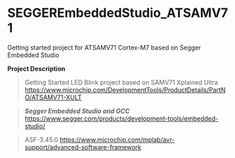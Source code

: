 # SEGGEREmbeddedStudio_ATSAMV71
Getting started project for ATSAMV71 Cortex-M7 based on Segger Embedded Studio 

**Project Description**

> Getting Started LED Blink project based on SAMV71 Xplained Ultra
> https://www.microchip.com/DevelopmentTools/ProductDetails/PartNO/ATSAMV71-XULT

> **_Segger Embedded Studio and GCC_**
> https://www.segger.com/products/development-tools/embedded-studio/

> ASF-3.45.0
> https://www.microchip.com/mplab/avr-support/advanced-software-framework






